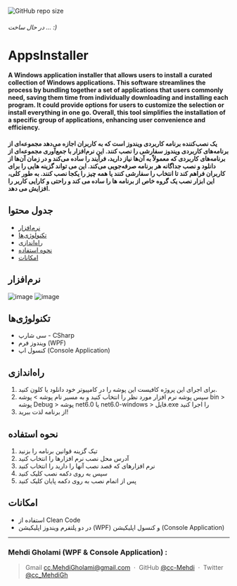 ![GitHub repo size](https://img.shields.io/github/repo-size/cc-Mehdi/AppsInstaller)
###### *در حال ساخت ... :)*

# AppsInstaller


#### A Windows application installer that allows users to install a curated collection of Windows applications. This software streamlines the process by bundling together a set of applications that users commonly need, saving them time from individually downloading and installing each program. It could provide options for users to customize the selection or install everything in one go. Overall, this tool simplifies the installation of a specific group of applications, enhancing user convenience and efficiency.

#### یک نصب‌کننده برنامه کاربردی ویندوز است که به کاربران اجازه می‌دهد مجموعه‌ای از برنامه‌های کاربردی ویندوز سفارشی را نصب کنند. این نرم‌افزار با جمع‌آوری مجموعه‌ای از برنامه‌های کاربردی که معمولاً به آن‌ها نیاز دارید، فرآیند را ساده می‌کند و در زمان آن‌ها از دانلود و نصب جداگانه هر برنامه صرفه‌جویی می‌کند. این می تواند گزینه هایی را برای کاربران فراهم کند تا انتخاب را سفارشی کنند یا همه چیز را یکجا نصب کنند. به طور کلی، این ابزار نصب یک گروه خاص از برنامه ها را ساده می کند و راحتی و کارایی کاربر را افزایش می دهد.


## جدول محتوا
* [نرم‌افزار](#نرمافزار)
* [تکنولوژی‌ها](#تکنولوژیها)
* [راه‌اندازی](#راهاندازی)
* [نحوه استفاده](#نحوه-استفاده)
* [امکانات](#امکانات)


## نرم‌افزار
![image](https://github.com/cc-Mehdi/AppsInstaller/assets/57840939/4bd1d1c4-592c-4f0b-bc3e-ee6cab6b4205) ![image](https://github.com/cc-Mehdi/AppsInstaller/assets/57840939/42ad5e48-3019-4fa7-a3a9-d2305e03b230)



## تکنولوژی‌ها
* سی شارپ - CSharp
* ویندوز فرم (WPF)
* کنسول اپ (Console Application)

## راه‌اندازی
1. برای اجرای این پروژه کافیست این پوشه را در کامپیوتر خود دانلود یا کلون کنید. 
2. سپس پوشه نرم افزار مورد نظر را انتخاب کنید و به مسیر نام پوشه > پوشه bin > پوشه Debug > پوشه net6.0 یا net6.0-windows > فایل.exe را اجرا کنید
4. از برنامه لذت ببرید!

## نحوه استفاده
1. تیک گزینه قوانین برنامه را بزنید
2. آدرس محل نصب نرم افزارها را انتخاب کنید
3. نرم افزارهای که قصد نصب آنها را دارید را انتخاب کنید
4. سپس به روی دکمه نصب کلیک کنید
5. پس از اتمام نصب به روی دکمه پایان کلیک کنید

## امکانات
* استفاده از Clean Code
* در دو پلتفرم ویندوز اپلیکیشن (WPF) و کنسول اپلیکیشن (Console Application)


---
### Mehdi Gholami (WPF & Console Application) : 
> Gmail [cc.MehdiGholami@gmail.com](cc.MehdiGholami@gmail.com) &nbsp;&middot;&nbsp;
> GitHub [@cc-Mehdi](https://github.com/cc-Mehdi) &nbsp;&middot;&nbsp;
> Twitter [@cc_MehdiGh](https://twitter.com/cc_mehdigh)
